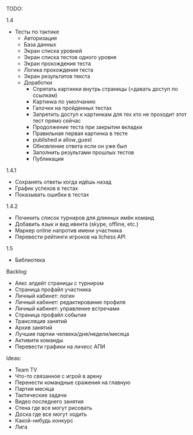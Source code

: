 TODO:

1.4
- Тесты по тактике
    + Авторизация
    + База данных
    + Экран списка уровней
    + Экран списка тестов одного уровня
    + Экран прохождения теста
    + Логика прохождения теста
    + Экран результатов текста
    - Доработки
        + Спрятать картинки внутрь страницы (=давать доступ по ссылкам)
        + Картинка по умолчанию
        + Галочки на пройденных тестах
        + Запретить доступ к картинкам для тех кто не проходит этот тест прямо сейчас
        + Продолжение теста при закрытии вкладки
        + Правильная первая картинка в тесте
        + published и allow_guest
        + Обновление ответа если он уже был
        + Заполнить результами прошлых тестов
        + Публикация

1.4.1
- Сохранять ответы когда идёшь назад
- График успехов в тестах
- Показывать ошибки в тестах

1.4.2
- Починить список турниров для длинных имён команд
- Добавить язык и вид ивента (skype, offline, etc.)
- Маркер online напротив имени участника
- Перевести рейтинги игроков на lichess API

1.5
- Библиотека

Backlog:
- Аякс апдейт страницы с турниром
- Страница профайл участника
- Личный кабинет: логин
- Личный кабинет: редактирование профиля
- Личный кабинет: управление встречами
- Страница профайл события
- Трансляция занятий
- Архив занятий
- Лучшие партии челвека/дня/недели/месяца
- Активити команды
- Перевести графики на личесс АПИ

Ideas:
- Team TV
- Что-то связанное с игрой в арену
- Перенести командные сражения на главную
- Партия месяца
- Тактические задачи
- Видео последнего занятия
- Стена где все могут рисовать
- Доска где все могут ходить
- Какой-нибудь конкурс
- Лига